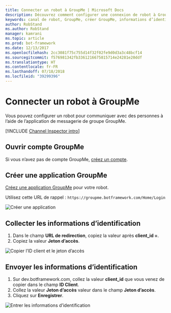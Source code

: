 ```yaml
---
title: Connecter un robot à GroupMe | Microsoft Docs
description: Découvrez comment configurer une connexion de robot à GroupMe.
keywords: canal de robot, GroupMe, créer GroupMe, informations d’identification
author: RobStand
ms.author: RobStand
manager: kamrani
ms.topic: article
ms.prod: bot-framework
ms.date: 12/13/2017
ms.openlocfilehash: 2cc3081f75c755d14f32f02fe9d0d3a3c48bcf14
ms.sourcegitcommit: f576981342fb3361216675815714e24281e20ddf
ms.translationtype: HT
ms.contentlocale: fr-FR
ms.lasthandoff: 07/18/2018
ms.locfileid: "39299396"
---
```

# <a name="connect-a-bot-to-groupme"></a>Connecter un robot à GroupMe

Vous pouvez configurer un robot pour communiquer avec des personnes à l’aide de l’application de messagerie de groupe GroupMe.

[!INCLUDE [Channel Inspector intro](~/includes/snippet-channel-inspector.md)]

## <a name="sign-up-for-a-groupme-account"></a>Ouvrir compte GroupMe

Si vous n’avez pas de compte GroupMe, [créez un compte](https://web.groupme.com/signup).

## <a name="create-a-groupme-application"></a>Créer une application GroupMe

[Créez une application GroupMe](https://dev.groupme.com/applications/new) pour votre robot.

Utilisez cette URL de rappel : `https://groupme.botframework.com/Home/Login`

![Créer une application](~/media/channels/GM-StepApp.png)

## <a name="gather-credentials"></a>Collecter les informations d’identification

1. Dans le champ **URL de redirection**, copiez la valeur après **client_id =**.
2. Copiez la valeur **Jeton d’accès**.

![Copier l’ID client et le jeton d’accès](~/media/channels/GM-StepClientId.png)


## <a name="submit-credentials"></a>Envoyer les informations d’identification

1. Sur dev.botframework.com, collez la valeur **client_id** que vous venez de copier dans le champ **ID Client**.
2. Collez la valeur **Jeton d’accès** valeur dans le champ **Jeton d’accès**.
2. Cliquez sur **Enregistrer**.

![Entrer les informations d’identification](~/media/channels/GM-StepClientIDToken.png)
